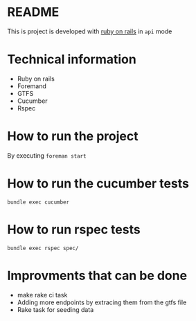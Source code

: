# README

This is project is developed with [ruby on rails](https://rubyonrails.org) in `api` mode

# Technical information
* Ruby on rails
* Foremand
* GTFS
* Cucumber
* Rspec


# How to run the project
By executing `foreman start`

# How to run the cucumber tests
`bundle exec cucumber`

# How to run rspec tests
`bundle exec rspec spec/`

# Improvments that can be done
* make rake ci task
* Adding more endpoints by extracing them from the gtfs file
* Rake task for seeding data
